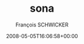 ---
title: 'sona'
posts: 1
hash: 'h0mBWaHx'
author: 'François SCHWICKER'
date: 2008-05-05T16:06:58+00:00
sources:
  - https://tokipona.yahoogroups.narkive.com/h0mBWaHx
---